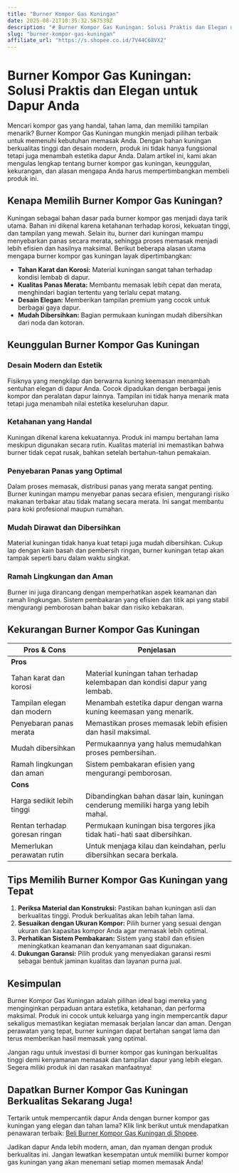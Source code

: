```yaml
---
title: "Burner Kompor Gas Kuningan"
date: 2025-08-21T10:35:32.567539Z
description: "# Burner Kompor Gas Kuningan: Solusi Praktis dan Elegan untuk Dapur Anda..."
slug: "burner-kompor-gas-kuningan"
affiliate_url: "https://s.shopee.co.id/7V44C68VX2"
---
```

# Burner Kompor Gas Kuningan: Solusi Praktis dan Elegan untuk Dapur Anda

Mencari kompor gas yang handal, tahan lama, dan memiliki tampilan menarik? Burner Kompor Gas Kuningan mungkin menjadi pilihan terbaik untuk memenuhi kebutuhan memasak Anda. Dengan bahan kuningan berkualitas tinggi dan desain modern, produk ini tidak hanya fungsional tetapi juga menambah estetika dapur Anda. Dalam artikel ini, kami akan mengulas lengkap tentang burner kompor gas kuningan, keunggulan, kekurangan, dan alasan mengapa Anda harus mempertimbangkan membeli produk ini.

## Kenapa Memilih Burner Kompor Gas Kuningan?

Kuningan sebagai bahan dasar pada burner kompor gas menjadi daya tarik utama. Bahan ini dikenal karena ketahanan terhadap korosi, kekuatan tinggi, dan tampilan yang mewah. Selain itu, burner dari kuningan mampu menyebarkan panas secara merata, sehingga proses memasak menjadi lebih efisien dan hasilnya maksimal. Berikut beberapa alasan utama mengapa burner kompor gas kuningan layak dipertimbangkan:

- **Tahan Karat dan Korosi:** Material kuningan sangat tahan terhadap kondisi lembab di dapur.
- **Kualitas Panas Merata:** Membantu memasak lebih cepat dan merata, menghindari bagian tertentu yang terlalu cepat matang.
- **Desain Elegan:** Memberikan tampilan premium yang cocok untuk berbagai gaya dapur.
- **Mudah Dibersihkan:** Bagian permukaan kuningan mudah dibersihkan dari noda dan kotoran.

## Keunggulan Burner Kompor Gas Kuningan

### Desain Modern dan Estetik

Fisiknya yang mengkilap dan berwarna kuning keemasan menambah sentuhan elegan di dapur Anda. Cocok dipadukan dengan berbagai jenis kompor dan peralatan dapur lainnya. Tampilan ini tidak hanya menarik mata tetapi juga menambah nilai estetika keseluruhan dapur.

### Ketahanan yang Handal

Kuningan dikenal karena kekuatannya. Produk ini mampu bertahan lama meskipun digunakan secara rutin. Kualitas material ini memastikan bahwa burner tidak cepat rusak, bahkan setelah bertahun-tahun pemakaian.

### Penyebaran Panas yang Optimal

Dalam proses memasak, distribusi panas yang merata sangat penting. Burner kuningan mampu menyebar panas secara efisien, mengurangi risiko makanan terbakar atau tidak matang secara merata. Ini sangat membantu para koki profesional maupun rumahan.

### Mudah Dirawat dan Dibersihkan

Material kuningan tidak hanya kuat tetapi juga mudah dibersihkan. Cukup lap dengan kain basah dan pembersih ringan, burner kuningan tetap akan tampak seperti baru dalam waktu singkat.

### Ramah Lingkungan dan Aman

Burner ini juga dirancang dengan memperhatikan aspek keamanan dan ramah lingkungan. Sistem pembakaran yang efisien dan titik api yang stabil mengurangi pemborosan bahan bakar dan risiko kebakaran.

## Kekurangan Burner Kompor Gas Kuningan

| Pros & Cons                                | Penjelasan                                                                 |
|--------------------------------------------|---------------------------------------------------------------------------|
| **Pros**                                 |                                                                           |
| Tahan karat dan korosi                   | Material kuningan tahan terhadap kelembapan dan kondisi dapur yang lembab. |
| Tampilan elegan dan modern               | Menambah estetika dapur dengan warna kuning keemasan yang menarik.      |
| Penyebaran panas merata                    | Memastikan proses memasak lebih efisien dan hasil maksimal.             |
| Mudah dibersihkan                         | Permukaannya yang halus memudahkan proses pembersihan.                  |
| Ramah lingkungan dan aman                | Sistem pembakaran efisien yang mengurangi pemborosan.                   |
| **Cons**                                 |                                                                           |
| Harga sedikit lebih tinggi             | Dibandingkan bahan dasar lain, kuningan cenderung memiliki harga yang lebih mahal. |
| Rentan terhadap goresan ringan            | Permukaan kuningan bisa tergores jika tidak hati-hati saat dibersihkan. |
| Memerlukan perawatan rutin                | Untuk menjaga kilau dan keindahan, perlu dibersihkan secara berkala.  |

## Tips Memilih Burner Kompor Gas Kuningan yang Tepat

1. **Periksa Material dan Konstruksi:** Pastikan bahan kuningan asli dan berkualitas tinggi. Produk berkualitas akan lebih tahan lama.
2. **Sesuaikan dengan Ukuran Kompor:** Pilih burner yang sesuai dengan ukuran dan kapasitas kompor Anda agar memasak lebih optimal.
3. **Perhatikan Sistem Pembakaran:** Sistem yang stabil dan efisien meningkatkan keamanan dan kenyamanan saat digunakan.
4. **Dukungan Garansi:** Pilih produk yang menyediakan garansi resmi sebagai bentuk jaminan kualitas dan layanan purna jual.

## Kesimpulan

Burner Kompor Gas Kuningan adalah pilihan ideal bagi mereka yang menginginkan perpaduan antara estetika, ketahanan, dan performa maksimal. Produk ini cocok untuk keluarga yang ingin mempercantik dapur sekaligus memastikan kegiatan memasak berjalan lancar dan aman. Dengan perawatan yang tepat, burner kuningan dapat bertahan sangat lama dan terus memberikan hasil memasak yang optimal.

Jangan ragu untuk investasi di burner kompor gas kuningan berkualitas tinggi demi kenyamanan memasak dan tampilan dapur yang lebih elegan. Segera miliki produk ini dan rasakan manfaatnya!

## Dapatkan Burner Kompor Gas Kuningan Berkualitas Sekarang Juga!

Tertarik untuk mempercantik dapur Anda dengan burner kompor gas kuningan yang elegan dan tahan lama? Klik link berikut untuk mendapatkan penawaran terbaik: [Beli Burner Kompor Gas Kuningan di Shopee](https://s.shopee.co.id/7V44C68VX2).

Jadikan dapur Anda lebih modern, aman, dan nyaman dengan produk berkualitas ini. Jangan lewatkan kesempatan untuk memiliki burner kompor gas kuningan yang akan menemani setiap momen memasak Anda!